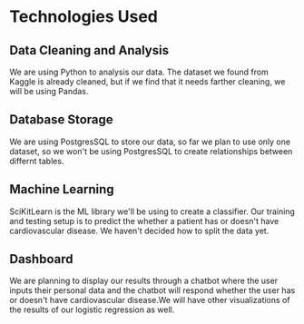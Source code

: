 # Technologies Used
## Data Cleaning and Analysis
We are using Python to analysis our data. The dataset we found from Kaggle is already cleaned, but if we find that it needs farther cleaning, we will be using Pandas. 

## Database Storage
We are using PostgresSQL to store our data, so far we plan to use only one dataset, so we won't be using PostgresSQL to create relationships between differnt tables.

## Machine Learning
SciKitLearn is the ML library we'll be using to create a classifier. Our training and testing setup is to predict the whether a patient has or doesn't have cardiovascular disease. We haven't decided how to split the data yet.

## Dashboard
We are planning to display our results through a chatbot where the user inputs their personal data and the chatbot will respond whether the user has or doesn't have cardiovascular disease.We will have other visualizations of the results of our logistic regression as well.
